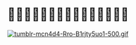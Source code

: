 # 🥑🥑🥑🥑🥑🥑🍖🍖🍖🥑🥑🥑🥑🥑🥑 

[![tumblr-mcn4d4-Rro-B1rjty5uo1-500.gif](https://i.postimg.cc/bYVrmczN/tumblr-mcn4d4-Rro-B1rjty5uo1-500.gif)](https://postimg.cc/Rqfv0Y6j)


